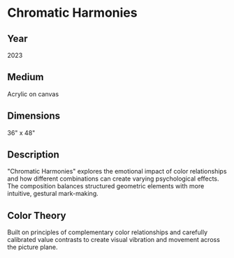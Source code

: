 # Chromatic Harmonies

## Year
2023

## Medium
Acrylic on canvas

## Dimensions
36" x 48"

## Description
"Chromatic Harmonies" explores the emotional impact of color relationships and how different combinations can create varying psychological effects. The composition balances structured geometric elements with more intuitive, gestural mark-making.

## Color Theory
Built on principles of complementary color relationships and carefully calibrated value contrasts to create visual vibration and movement across the picture plane.
